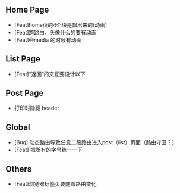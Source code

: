 ## Home Page
<!-- - [Bug]主页 720px 的时候，info 的字和布局变了，但是整体的布局没变 -->
<!-- - [Bug-fixed]Logo 是个数条，会被点到 -->
- [Feat]home页的4个块是飘出来的(动画)
- [Feat]跨路由，头像什么的要有动画
- [Feat]@media 的时候有动画

## List Page
- [Feat]“返回”的交互要设计以下

## Post Page
- 打印时隐藏 header

## Global
<!-- - [Feat] 中文时，里面的英文也要是 Times New Roman -->
- [Bug] 动态路由导致任意二级路由进入post（list）页面（路由守卫？）
- [Feat] 把所有的字号统一一下

## Others
- [Feat]浏览器标签页要随着路由变化
<!-- - [Bug]右下角的按钮，由于切换语言导致位置跳动 -->
<!-- - [Feat] home 页nav里的logo，当hover的时候能展开，看到具体信息（比如xxx@edu.cn），并且右键可以复制 -->